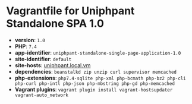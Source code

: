 # Vagrantfile for Uniphpant Standalone SPA 1.0 #
* **version**: 	`1.0`
* **PHP**: `7.4`
* **app-identifier**: `uniphpant-standalone-single-page-application-1.0`
* **site-identifier**: `default`
* **site-hosts**: [uniphpant.local.vm](http://uniphpant.local.vm)
* **dependencies**: `beanstalkd zip unzip curl supervisor memcached`
* **php-extensions**: `php7.4-sqlite php-xml php-bcmath php-bz2 php-cli php-curl php-intl php-json php-mbstring php-gd php-memcached`
* **Vagrant plugins**: `vagrant plugin install vagrant-hostsupdater vagrant-auto_network`
